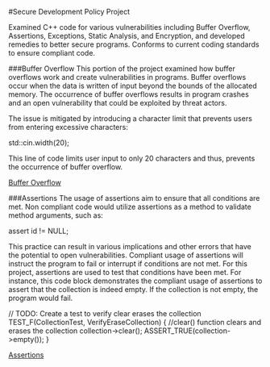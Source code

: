 #Secure Development Policy Project

Examined C++ code for various vulnerabilities including Buffer Overflow, Assertions, Exceptions, Static Analysis, and Encryption, and developed remedies to better secure programs. Conforms to current coding standards to ensure compliant code. 

###Buffer Overflow
This portion of the project examined how buffer overflows work and create vulnerabilities in programs. Buffer overflows occur when the data is written of input beyond the bounds of the allocated memory. The occurrence of buffer overflows results in program crashes and an open vulnerability that could be exploited by threat actors. 

The issue is mitigated by introducing a character limit that prevents users from entering excessive characters:

std::cin.width(20);

This line of code limits user input to only 20 characters and thus, prevents the occurrence of buffer overflow. 

[Buffer Overflow](https://github.com/DIParham/Secure-Development-Policy/blob/main/BufferOverflow.cpp)

###Assertions
The usage of assertions aim to ensure that all conditions are met. Non compliant code would utilize assertions as a method to validate method arguments, such as:

assert id != NULL;

This practice can result in various implications and other errors that have the potential to open vulnerabilities. Compliant usage of assertions will instruct the program to fail or interrupt if conditions are not met. For this project, assertions are used to test that conditions have been met. For instance, this code block demonstrates the compliant usage of assertions to assert that the collection is indeed empty. If the collection is not empty, the program would fail. 

// TODO: Create a test to verify clear erases the collection
TEST_F(CollectionTest, VerifyEraseCollection) {
    //clear() function clears and erases the collection
    collection->clear();
    ASSERT_TRUE(collection->empty()); 
}

[Assertions](https://github.com/DIParham/Secure-Development-Policy/blob/main/Assertions.cpp)
